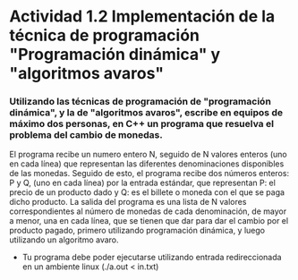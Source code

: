 # Actividad 1.2 Implementación de la técnica de programación "Programación dinámica" y "algoritmos avaros"
### Utilizando las técnicas de programación de "programación dinámica", y la de "algoritmos avaros", escribe en equipos de máximo dos personas, en C++ un programa que resuelva el problema del cambio de monedas.
El programa recibe un numero entero N, seguido de N valores enteros (uno en cada línea) que representan las diferentes denominaciones disponibles de las monedas. 
Seguido de esto, el programa recibe dos números enteros: P y Q, (uno en cada línea) por la entrada estándar, que representan P: el precio de un producto dado y Q: es el billete o moneda con el que se paga dicho producto.
La salida del programa es una lista de N valores correspondientes al número de monedas de cada denominación, de mayor a menor, una en cada línea, que se tienen que dar para dar el cambio por el producto pagado, primero utilizando programación dinámica, y luego utilizando un algoritmo avaro.
- Tu programa debe poder ejecutarse utilizando entrada redireccionada en un ambiente linux (./a.out < in.txt)